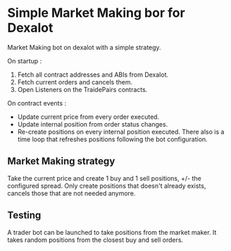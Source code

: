 # Simple Market Making bor for Dexalot

Market Making bot on dexalot with a simple strategy.

On startup :
1) Fetch all contract addresses and ABIs from Dexalot.
2) Fetch current orders and cancels them.
3) Open Listeners on the TraidePairs contracts.

On contract events :
-   Update current price from every order executed.
-   Update internal position from order status changes.
-   Re-create positions on every internal position executed.
There also is a time loop that refreshes positions following the bot configuration.

## Market Making strategy

Take the current price and create 1 buy and 1 sell positions, +/- the configured spread. Only create positions that doesn't already exists, cancels those that are not needed anymore.

## Testing

A trader bot can be launched to take positions from the market maker. It takes random positions from the closest buy and sell orders.